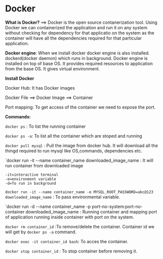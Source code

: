 # Docker

**What is Docker?**
==> Docker is the open source contanerization tool. Using Docker we can containerized the application and run it on any system without checking for dependency for that applicatio on the system as the container will have all the dependencies required for that particular application.

**Docker engine**: When we install docker docker engine is also installed. dockerd(docker daemon) which runs in background. Docker engine is installed on top of base OS. It provides required resources to application from the base OS. It gives virtual environment.

**Install Docker**


Docker Hub: It has Docker images

Docker File ==> Docker Image ==> Container


Port mapping: To get access of the container we need to expose the port.


**Commands:**

`docker ps` : To list the running container

`docker ps -a`: To list all the container which are stoped and running

`docker pull mysql` : Pull the image from docker hub. It will download all the thingd required to run mysql like OS,commands, dependencies etc.

`docker run -it --name container_name downloaded_image_name : It will run container from downloaded image 

```
-it=interactive terminal 
-e=environment variable
-d=To run in background
```

`docker run -it --name container_name -e MYSQL_ROOT_PASSWORD=abc@123 downloaded_image_name` : To pass environmental variable.

`docker run -d --name container_name -p port-no-system:port-no-container downloaded_image_name : Running container and mapping port of application running inside container with port on the system.

`docker rm container_id` :To remove/delete the container. Container id we will get by `docker ps -a` command.

`docker exec -it container_id bash`: To acces the container.

`docker stop container_id` : To stop container before removing it.



